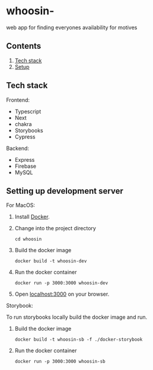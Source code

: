 # whoosin-
web app for finding everyones availability for motives

## Contents 

1. [Tech stack](#techstack)
1. [Setup](#setup)

## Tech stack <a name="introduction"></a>

Frontend:
- Typescript
- Next
- chakra
- Storybooks
- Cypress

Backend: 
- Express
- Firebase
- MySQL

## Setting up development server <a name="setup"></a>

For MacOS:

1. Install [Docker](https://www.docker.com/get-started/).

1. Change into the project directory 

    `cd whoosin`

1. Build the docker image

    ```
    docker build -t whoosin-dev
    ```

1. Run the docker container

    ```
    docker run -p 3000:3000 whoosin-dev
    ```

1. Open [localhost:3000](localhost:3000) on your browser.

Storybook:

To run storybooks locally build the docker image and run.

1. Build the docker image
    ```
    docker build -t whoosin-sb -f ./docker-storybook
    ```

1. Run the docker container
    ```
    docker run -p 3000:3000 whoosin-sb
    ```
